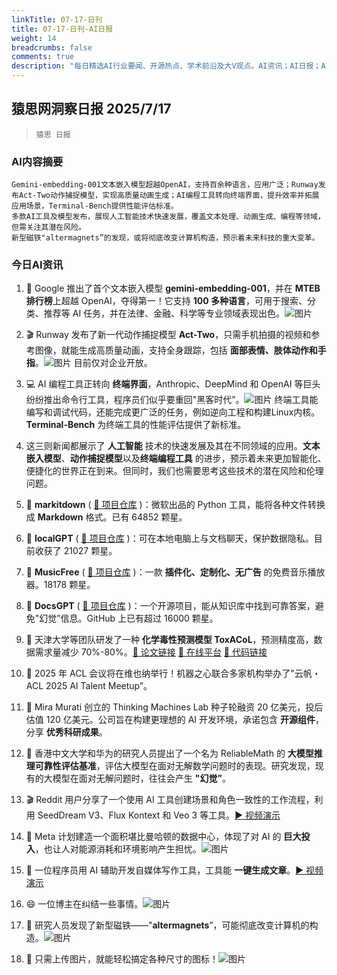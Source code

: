 ```yaml
---
linkTitle: 07-17-日刊
title: 07-17-日刊-AI日报
weight: 14
breadcrumbs: false
comments: true
description: "每日精选AI行业要闻、开源热点、学术前沿及大V观点。AI资讯；AI日报；AI知识库；AI教程；AI资讯日报；AI工具；AI Daily News 。Gemini-embedding-001文本嵌入模型超越OpenAI，支持百余种语言，应用广泛；Runway发布Act-Two动作捕捉模型，实现高质量动画生成；"
---
```


## 猿思网洞察日报 2025/7/17

>  `猿思 日报` 



### **AI内容摘要**

```
Gemini-embedding-001文本嵌入模型超越OpenAI，支持百余种语言，应用广泛；Runway发布Act-Two动作捕捉模型，实现高质量动画生成；AI编程工具转向终端界面，提升效率并拓展应用场景，Terminal-Bench提供性能评估标准。
多款AI工具及模型发布，展现人工智能技术快速发展，覆盖文本处理、动画生成、编程等领域，但需关注其潜在风险。
新型磁铁"altermagnets”的发现，或将彻底改变计算机构造，预示着未来科技的重大变革。
```



### **今日AI资讯**

1. 🎉 Google 推出了首个文本嵌入模型 **gemini-embedding-001**，并在 **MTEB 排行榜**上超越 OpenAI，夺得第一！它支持 **100 多种语言**，可用于搜索、分类、推荐等 AI 任务，并在法律、金融、科学等专业领域表现出色。![图片](https://assets-v2.circle.so/skxegz5bhkw66sd3gg7q69zh1652)

2. 🎬 Runway 发布了新一代动作捕捉模型 **Act-Two**，只需手机拍摄的视频和参考图像，就能生成高质量动画，支持全身跟踪，包括 **面部表情、肢体动作和手指**。![图片](https://assets-v2.circle.so/tj2rk8jn1y8i7swm84j8sdi26gvp)  目前仅对企业开放。

3. 💻 AI 编程工具正转向 **终端界面**，Anthropic、DeepMind 和 OpenAI 等巨头纷纷推出命令行工具，程序员们似乎要重回"黑客时代”。![图片](https://pic.chinaz.com/picmap/202310311604481503_3.jpg) 终端工具能编写和调试代码，还能完成更广泛的任务，例如逆向工程和构建Linux内核。**Terminal-Bench** 为终端工具的性能评估提供了新标准。

4.  这三则新闻都展示了 **人工智能** 技术的快速发展及其在不同领域的应用。**文本嵌入模型**、**动作捕捉模型**以及**终端编程工具** 的进步，预示着未来更加智能化、便捷化的世界正在到来。但同时，我们也需要思考这些技术的潜在风险和伦理问题。

5. 🚀 **markitdown** ( [🔗 项目仓库](https://github.com/microsoft/markitdown) )：微软出品的 Python 工具，能将各种文件转换成 **Markdown** 格式。已有 64852 颗星。

6. 🤫 **localGPT** ( [🔗 项目仓库](https://github.com/PromtEngineer/localGPT) )：可在本地电脑上与文档聊天，保护数据隐私。目前收获了 21027 颗星。

7. 🎵 **MusicFree** ( [🔗 项目仓库](https://github.com/maotoumao/MusicFree) )：一款 **插件化、定制化、无广告** 的免费音乐播放器。18178 颗星。

8. 🎉 **DocsGPT** ( [🔗 项目仓库](https://github.com/arc53/DocsGPT) )：一个开源项目，能从知识库中找到可靠答案，避免"幻觉”信息。GitHub 上已有超过 16000 颗星。

9. 🧪 天津大学等团队研发了一种 **化学毒性预测模型 ToxACoL**，预测精度高，数据需求量减少 70%-80%。[🔗 论文链接](https://www.nature.com/articles/s41467-025-60989-7) [🔗 在线平台](https://toxacol.bioinforai.tech/) [🔗 代码链接](https://github.com/LuJiangTHU/Acute_Toxicity_FSL)

10. 🥂 2025 年 ACL 会议将在维也纳举行！机器之心联合多家机构举办了"云帆・ACL 2025 AI Talent Meetup”。

11. 🎉 Mira Murati 创立的 Thinking Machines Lab 种子轮融资 20 亿美元，投后估值 120 亿美元。公司旨在构建更理想的 AI 开发环境，承诺包含 **开源组件**，分享 **优秀科研成果**。

12. 🤔 香港中文大学和华为的研究人员提出了一个名为 ReliableMath 的 **大模型推理可靠性评估基准**，评估大模型在面对无解数学问题时的表现。研究发现，现有的大模型在面对无解问题时，往往会产生 **"幻觉”**。

13. 🎬 Reddit 用户分享了一个使用 AI 工具创建场景和角色一致性的工作流程，利用 SeedDream V3、Flux Kontext 和 Veo 3 等工具。[▶️ 视频演示](https://www.youtube.com/watch?v=RtYlCe7ekvE)

14. 🤔 Meta 计划建造一个面积堪比曼哈顿的数据中心，体现了对 AI 的 **巨大投入**，也让人对能源消耗和环境影响产生担忧。![图片](https://external-preview.redd.it/hu62peakqt0AdAiqcKT_IEkC3Ykspz4-C-ulew8pKrc.jpeg?width=640&crop=smart&auto=webp&s=bae548b46816c02f42622c22de56a8b21b6f24a5)

15. 🤔 一位程序员用 AI 辅助开发自媒体写作工具，工具能 **一键生成文章**。[▶️ 视频演示](https://video.twimg.com/amplify_video/1945356266995687424/vid/avc1/1228x720/WShOb3sGOYNXFVSE.mp4?tag=14)

16. 😄 一位博主在纠结一些事情。![图片](https://pbs.twimg.com/media/GwAfNjHWQAAdp1b?format=jpg&name=orig)

17. 🎉 研究人员发现了新型磁铁——"**altermagnets**”，可能彻底改变计算机的构造。![图片](https://cdn4.cdn-telegram.org/file/qzQsh2acuJ3Ec_LxwvYkndjLyV6SD4aiCFoorH7quxWQxgqvHyTJO9SVG9fl_7zDe_sTZM4wuq7M08eBsRD31yGTjmmd3qbwULGwXAMaMqizaJUjtVcfWmMrHdp9xSHUE65--HDKyePIM1i8G04ljdxSbDIW320vm87ag1mME1jTkYIssJeJvVa8mqC4ijK_YRrfpT_x7UvZnvPYSQBgSTerM0EQXRGJPJjTUYVCZma92IQBauBx-MUDDOvRnBPSBLEgEooqHlqZf46nlxqGBhJAQFkuetIZStgoSwP3AbqX-KB155DZmQuhkbkRfQq2rUXa0X05E2FTG1eksScQYQ.jpg)

18. 📸  只需上传图片，就能轻松搞定各种尺寸的图标！![图片](https://pbs.twimg.com/media/GwAI20nbkAEex0u?format=jpg&name=orig)